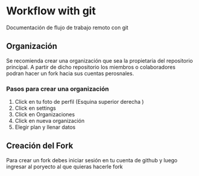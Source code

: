 # Workflow with git

Documentación de flujo de trabajo remoto con git

## Organización

Se recomienda crear una organización que sea la propietaria del repositorio principal. A partir de dicho repositorio los miembros o colaboradores podran hacer un fork hacia sus cuentas perosnales.

### Pasos para crear una organización

1. Click en tu foto de perfil (Esquina superior derecha )
2. Click en settings
3. Click en Organizaciones
4. Click en nueva organización
5. Elegir plan y llenar datos

## Creación del Fork

Para crear un fork debes iniciar sesión en tu cuenta de github y luego ingresar al poryecto al que quieras hacerle fork
